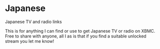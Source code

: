 Japanese
========

Japanese TV and radio links

This is for anything I can find or use to get Japanese TV or radio on XBMC. 
Free to share with anyone, all I as is that if you find a suitable unlocked stream you let me know!
